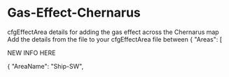 # Gas-Effect-Chernarus
cfgEffectArea details for adding the gas effect across the Chernarus map
Add the details from the file to your cfgEffectArea file between 
{
    "Areas": [

NEW INFO HERE

  { 	"AreaName": "Ship-SW", 
